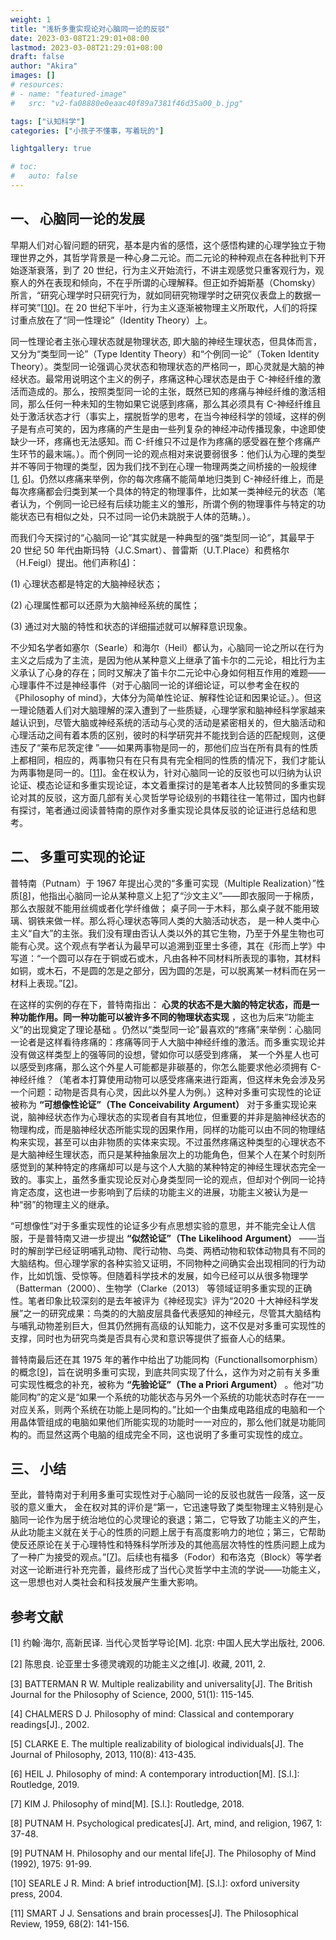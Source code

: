 ```yaml
---
weight: 1
title: "浅析多重实现论对心脑同一论的反驳"
date: 2023-03-08T21:29:01+08:00
lastmod: 2023-03-08T21:29:01+08:00
draft: false
author: "Akira"
images: []
# resources:
# - name: "featured-image"
#   src: "v2-fa08880e0eaac40f89a7381f46d35a00_b.jpg"

tags: ["认知科学"]
categories: ["小孩子不懂事，写着玩的"]

lightgallery: true

# toc:
#   auto: false
---
```


## **一、** **心脑同一论的发展**

早期人们对心智问题的研究，基本是内省的感悟，这个感悟构建的心理学独立于物理世界之外，其哲学背景是一种心身二元论。而二元论的种种观点在各种批判下开始逐渐衰落，到了 20 世纪，行为主义开始流行，不讲主观感觉只重客观行为，观察人的外在表现和倾向，不在乎所谓的心理解释。但正如乔姆斯基（Chomsky）所言，“研究心理学时只研究行为，就如同研究物理学时之研究仪表盘上的数据一样可笑”[[10](https://zhuanlan.zhihu.com/p/392462172/edit#_bookmark7)]。在 20 世纪下半叶，行为主义逐渐被物理主义所取代，人们的将探讨重点放在了“同一性理论”（Identity Theory）上。

同一性理论者主张心理状态就是物理状态, 即大脑的神经生理状态，但具体而言，又分为“类型同一论”（Type Identity Theory）和“个例同一论”（Token Identity Theory）。类型同一论强调心灵状态和物理状态的严格同一，即心灵就是大脑的神经状态。最常用说明这个主义的例子，疼痛这种心理状态是由于 C-神经纤维的激活而造成的。那么，按照类型同一论的主张，既然已知的疼痛与神经纤维的激活相同，那么任何一种未知的生物如果它说感到疼痛，那么其必须具有 C-神经纤维且处于激活状态才行（事实上，摆脱哲学的思考，在当今神经科学的领域，这样的例子是有点可笑的，因为疼痛的产生是由一些列复杂的神经冲动传播现象，中途即使缺少一环，疼痛也无法感知。而 C-纤维只不过是作为疼痛的感受器在整个疼痛产生环节的最末端。）。而个例同一论的观点相对来说要弱很多：他们认为心理的类型并不等同于物理的类型，因为我们找不到在心理一物理两类之间桥接的一般规律[[1](https://zhuanlan.zhihu.com/p/392462172/edit#_bookmark0), [6](https://zhuanlan.zhihu.com/p/392462172/edit#_bookmark3)]。仍然以疼痛来举例，你的每次疼痛不能简单地归类到 C-神经纤维上，而是每次疼痛都会归类到某一个具体的特定的物理事件，比如某一类神经元的状态（笔者认为，个例同一论已经有后续功能主义的雏形，所谓个例的物理事件与特定的功能状态已有相似之处，只不过同一论仍未跳脱于人体的范畴。）。

而我们今天探讨的“心脑同一论”其实就是一种典型的强“类型同一论”，其最早于 20 世纪 50 年代由斯玛特（J.C.Smart）、普雷斯（U.T.Place）和费格尔（H.Feigl）提出。他们声称[[4](https://zhuanlan.zhihu.com/p/392462172/edit#_bookmark2)]：

(1) 心理状态都是特定的大脑神经状态；

(2) 心理属性都可以还原为大脑神经系统的属性；

(3) 通过对大脑的特性和状态的详细描述就可以解释意识现象。

  


不少知名学者如塞尔（Searle）和海尔（Heil）都认为，心脑同一论之所以在行为主义之后成为了主流，是因为他从某种意义上继承了笛卡尔的二元论，相比行为主义承认了心身的存在；同时又解决了笛卡尔二元论中心身如何相互作用的难题——心理事件不过是神经事件（对于心脑同一论的详细论证，可以参考金在权的《Philosophy of mind》，大体分为简单性论证、解释性论证和因果论证。）。但这一理论随着人们对大脑理解的深入遭到了一些质疑，心理学家和脑神经科学家越来越认识到，尽管大脑或神经系统的活动与心灵的活动是紧密相关的，但大脑活动和心理活动之间有着本质的区别，彼时的科学研究并不能找到合适的匹配规则，这便违反了“莱布尼茨定律 ”——如果两事物是同一的，那他们应当在所有具有的性质上都相同，相应的，两事物只有在只有具有完全相同的性质的情况下，我们才能认为两事物是同一的。[[11](https://zhuanlan.zhihu.com/p/392462172/edit#_bookmark8)]。金在权认为，针对心脑同一论的反驳也可以归纳为认识论证、模态论证和多重实现论证，本文着重探讨的是笔者本人比较赞同的多重实现论对其的反驳，这方面几部有关心灵哲学导论级别的书籍往往一笔带过，国内也鲜有探讨，笔者通过阅读普特南的原作对多重实现论具体反驳的论证进行总结和思考。

##  **二、** **多重可实现的论证**

普特南（Putnam）于 1967 年提出心灵的“多重可实现（Multiple Realization）”性质[[8](https://zhuanlan.zhihu.com/p/392462172/edit#_bookmark5)]，他指出心脑同一论从某种意义上犯了“沙文主义”——即衣服同一于棉质，那么衣服就不能用丝绸或者化学纤维做； 桌子同一于木料，那么桌子就不能用玻璃、钢铁来做一样。那么将心理状态等同人类的大脑活动状态， 是一种人类中心主义“自大”的主张。我们没有理由否认人类以外的其它生物，乃至于外星生物也可能有心灵。这个观点有学者认为最早可以追溯到亚里士多德，其在《形而上学》中写道：“一个圆可以存在于铜或石或木，凡由各种不同材料所表现的事物，其材料如铜，或木石，不是圆的怎是之部分，因为圆的怎是，可以脱离某一材料而在另一材料上表现。”[[2](https://zhuanlan.zhihu.com/p/392462172/edit#_bookmark1)]。

在这样的实例的存在下，普特南指出： **心灵的状态不是大脑的特定状态，而是一种功能作用。同一种功能可以被许多不同的物理状态实现** ，这也为后来“功能主义”的出现奠定了理论基础 。仍然以“类型同一论”最喜欢的“疼痛”来举例：心脑同一论者是这样看待疼痛的：疼痛等同于人大脑中神经纤维的激活。而多重实现论并没有做这样类型上的强等同的设想，譬如你可以感受到疼痛， 某一个外星人也可以感受到疼痛，那么这个外星人可能都是非碳基的，你怎么能要求他必须拥有 C-神经纤维？（笔者本打算使用动物可以感受疼痛来进行距离，但这样未免会涉及另一个问题：动物是否具有心灵，因此以外星人为例。）这种对多重可实现性的论证被称为 **“可想像性论证”（The** **Conceivability** **Argument）** 对于多重实现论来说，脑神经状态作为心理状态的实现者自有其地位，但重要的并非是脑神经状态的物理构成，而是脑神经状态所能实现的因果作用，同样的功能可以由不同的物理结构来实现，甚至可以由非物质的实体来实现。不过虽然疼痛这种类型的心理状态不是大脑神经生理状态，而只是某种抽象层次上的功能角色，但某个人在某个时刻所感觉到的某种特定的疼痛却可以是与这个人大脑的某种特定的神经生理状态完全一致的。事实上，虽然多重实现论反对心身类型同一论的观点，但却对个例同一论持肯定态度，这也进一步影响到了后续的功能主义的进展，功能主义被认为是一种“弱”的物理主义的继承。

“可想像性”对于多重实现性的论证多少有点思想实验的意思，并不能完全让人信服，于是普特南又进一步提出 **“似然论证”（The** **Likelihood** **Argument）** ——当时的解剖学已经证明哺乳动物、爬行动物、鸟类、两栖动物和软体动物具有不同的大脑结构。但心理学家的各种实验又证明，不同物种之间确实会出现相同的行为动作，比如饥饿、受惊等。但随着科学技术的发展，如今已经可以从很多物理学（Batterman（2000）、生物学（Clarke（2013） 等领域证明多重实现的正确性。笔者印象比较深刻的是去年被评为《神经现实》评为“2020 十大神经科学发展”之一的研究成果：鸟类的的大脑皮层具备代表感知的神经元，尽管其大脑结构与哺乳动物差别巨大，但其仍然拥有高级的认知能力，这不仅是对多重可实现性的支撑，同时也为研究鸟类是否具有心灵和意识等提供了振奋人心的结果。

普特南最后还在其 1975 年的著作中给出了功能同构（FunctionalIsomorphism）的概念[[9](https://zhuanlan.zhihu.com/p/392462172/edit#_bookmark6)]，旨在说明多重可实现，到底共同实现了什么，这作为对之前有关多重可实现性概念的补充，被称为 **“先验论证”（The a Priori Argument）** 。他对“功能同构”的定义是“如果一个系统的功能状态与另外一个系统的功能状态时存在一一对应关系，则两个系统在功能上是同构的。”比如一个由集成电路组成的电脑和一个用晶体管组成的电脑如果他们所能实现的功能时一一对应的，那么他们就是功能同构的。而显然这两个电脑的组成完全不同，这也说明了多重可实现性的成立。

##  **三、** **小结**

至此，普特南对于利用多重可实现性对于心脑同一论的反驳也就告一段落，这一反驳的意义重大， 金在权对其的评价是“第一，它迅速导致了类型物理主义特别是心脑同一论作为居于统治地位的心灵理论的衰退；第二，它导致了功能主义的产生，从此功能主义就在关于心的性质的问题上居于有高度影响力的地位；第三，它帮助使反还原论在关于心理特性和特殊科学所涉及的其他高层次特性的性质问题上成为了一种广为接受的观点。”[[7](https://zhuanlan.zhihu.com/p/392462172/edit#_bookmark4)]。后续也有福多（Fodor）和布洛克（Block）等学者对这一论断进行补充完善，最终形成了当代心灵哲学中主流的学说——功能主义，这一思想也对人类社会和科技发展产生重大影响。

##  **参考文献**

[1] 约翰·海尔, 高新民译. 当代心灵哲学导论[M]. 北京: 中国人民大学出版社, 2006.

[2] 陈思良. 论亚里士多德灵魂观的功能主义之维[J]. 收藏, 2011, 2.

[3] BATTERMAN R W. Multiple realizability and universality[J]. The British Journal for the Philosophy of Science, 2000, 51(1): 115-145.

[4] CHALMERS D J. Philosophy of mind: Classical and contemporary readings[J]., 2002.

[5] CLARKE E. The multiple realizability of biological individuals[J]. The Journal of Philosophy, 2013, 110(8): 413-435.

[6] HEIL J. Philosophy of mind: A contemporary introduction[M]. [S.l.]: Routledge, 2019.

[7] KIM J. Philosophy of mind[M]. [S.l.]: Routledge, 2018.

[8] PUTNAM H. Psychological predicates[J]. Art, mind, and religion, 1967, 1: 37-48.

[9] PUTNAM H. Philosophy and our mental life[J]. The Philosophy of Mind (1992), 1975: 91-99.

[10] SEARLE J R. Mind: A brief introduction[M]. [S.l.]: oxford university press, 2004.

[11] SMART J J. Sensations and brain processes[J]. The Philosophical Review, 1959, 68(2): 141-156.
